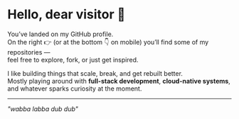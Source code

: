 # Hello, dear visitor 👋  

You’ve landed on my GitHub profile.  
On the right 👉 (or at the bottom 👇 on mobile) you’ll find some of my repositories —  
feel free to explore, fork, or just get inspired.  

I like building things that scale, break, and get rebuilt better.  
Mostly playing around with **full-stack development**, **cloud-native systems**,  
and whatever sparks curiosity at the moment.  

---

_"wabba labba dub dub"_  
